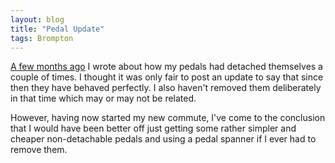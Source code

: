 ```yaml
---
layout: blog
title: "Pedal Update"
tags: Brompton
---
```


[A few months ago](/blog/2011/05/07/not-so-superior) I wrote about how my pedals had detached themselves a couple of times. I thought it was only fair to post an update to say that since then they have behaved perfectly. I also haven't removed them deliberately in that time which may or may not be related.

However, having now started my new commute, I've come to the conclusion that I would have been better off just getting some rather simpler and cheaper non-detachable pedals and using a pedal spanner if I ever had to remove them.
